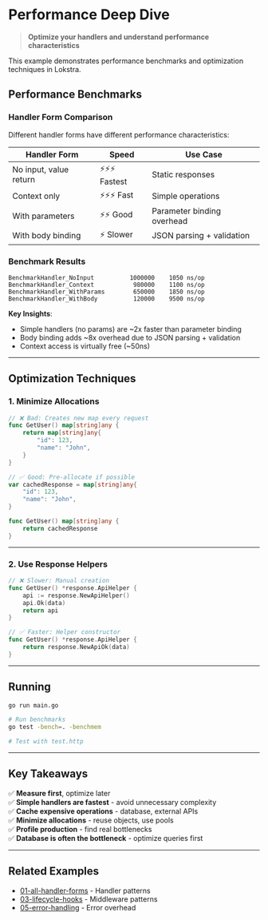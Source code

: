 # Performance Deep Dive

> **Optimize your handlers and understand performance characteristics**

This example demonstrates performance benchmarks and optimization techniques in Lokstra.

## Performance Benchmarks

### Handler Form Comparison

Different handler forms have different performance characteristics:

| Handler Form | Speed | Use Case |
|--------------|-------|----------|
| No input, value return | ⚡⚡⚡ Fastest | Static responses |
| Context only | ⚡⚡⚡ Fast | Simple operations |
| With parameters | ⚡⚡ Good | Parameter binding overhead |
| With body binding | ⚡ Slower | JSON parsing + validation |

### Benchmark Results

```
BenchmarkHandler_NoInput          1000000    1050 ns/op
BenchmarkHandler_Context           980000    1100 ns/op
BenchmarkHandler_WithParams        650000    1850 ns/op
BenchmarkHandler_WithBody          120000    9500 ns/op
```

**Key Insights**:
- Simple handlers (no params) are ~2x faster than parameter binding
- Body binding adds ~8x overhead due to JSON parsing + validation
- Context access is virtually free (~50ns)

---

## Optimization Techniques

### 1. Minimize Allocations

```go
// ❌ Bad: Creates new map every request
func GetUser() map[string]any {
    return map[string]any{
        "id": 123,
        "name": "John",
    }
}

// ✅ Good: Pre-allocate if possible
var cachedResponse = map[string]any{
    "id": 123,
    "name": "John",
}

func GetUser() map[string]any {
    return cachedResponse
}
```

---

### 2. Use Response Helpers

```go
// ❌ Slower: Manual creation
func GetUser() *response.ApiHelper {
    api := response.NewApiHelper()
    api.Ok(data)
    return api
}

// ✅ Faster: Helper constructor
func GetUser() *response.ApiHelper {
    return response.NewApiOk(data)
}
```

---

## Running

```bash
go run main.go

# Run benchmarks
go test -bench=. -benchmem

# Test with test.http
```

---

## Key Takeaways

✅ **Measure first**, optimize later  
✅ **Simple handlers are fastest** - avoid unnecessary complexity  
✅ **Cache expensive operations** - database, external APIs  
✅ **Minimize allocations** - reuse objects, use pools  
✅ **Profile production** - find real bottlenecks  
✅ **Database is often the bottleneck** - optimize queries first

---

## Related Examples

- [01-all-handler-forms](../01-all-handler-forms/) - Handler patterns
- [03-lifecycle-hooks](../03-lifecycle-hooks/) - Middleware patterns
- [05-error-handling](../05-error-handling/) - Error overhead
